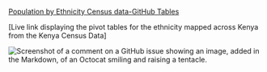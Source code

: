 [Population by Ethnicity Census data-GitHub Tables](https://1drv.ms/x/s!AuFS1fLC7x1ua6LWHCHk6tve0Ww?e=P35ER5&nav=MTVfezAwMDAwMDAwLTAwMDEtMDAwMC0wMDAwLTAwMDAwMDAwMDAwMH0)

[Live link displaying the pivot tables for the ethnicity mapped across Kenya from the Kenya Census Data]




![Screenshot of a comment on a GitHub issue showing an image, added in the Markdown, of an Octocat smiling and raising a tentacle.](https://1drv.ms/i/s!AuFS1fLC7x1ucsgHFcAdXrWPEZ0?e=rBjox6)
